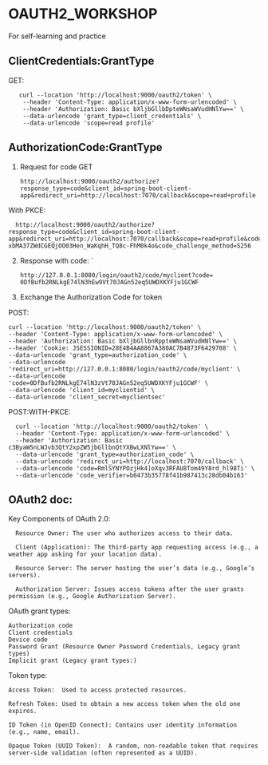 # OAUTH2_WORKSHOP
For self-learning and practice


ClientCredentials:GrantType
------------------------------------------------------

GET:

       curl --location 'http://localhost:9000/oauth2/token' \
        --header 'Content-Type: application/x-www-form-urlencoded' \
        --header 'Authorization: Basic bXljbGllbDpteWNsaWVudHNlYw==' \
        --data-urlencode 'grant_type=client_credentials' \
        --data-urlencode 'scope=read profile'



AuthorizationCode:GrantType
------------------------------------------------------
1) Request for code
   GET

       http://localhost:9000/oauth2/authorize?response_type=code&client_id=spring-boot-client-app&redirect_uri=http://localhost:7070/callback&scope=read+profile

With PKCE:

      http://localhost:9000/oauth2/authorize?response_type=code&client_id=spring-boot-client-app&redirect_uri=http://localhost:7070/callback&scope=read+profile&code_challenge=s-xbMA37ZWdCGEQjOO03Hen_WaKqhH_TQ8c-FhM0k4o&code_challenge_method=S256


2) Response with code: `

       http://127.0.0.1:8080/login/oauth2/code/myclient?code= 0DfBufb2RNLkgE74lN3hEw9Vt70JAGn52eq5UWDXKYFju1GCWF
   

3) Exchange the Authorization Code for token

POST:

    curl --location 'http://localhost:9000/oauth2/token' \
    --header 'Content-Type: application/x-www-form-urlencoded' \
    --header 'Authorization: Basic bXljbGllbnRppteWNsaWVudHNlYw==' \
    --header 'Cookie: JSESSIONID=28E4B4AA8867A380AC7B4873F6429708' \
    --data-urlencode 'grant_type=authorization_code' \
    --data-urlencode 'redirect_uri=http://127.0.0.1:8080/login/oauth2/code/myclient' \
    --data-urlencode 'code=0DfBufb2RNLkgE74lN3zVt70JAGn52eq5UWDXKYFju1GCWF' \
    --data-urlencode 'client_id=myclientid' \
    --data-urlencode 'client_secret=myclientsec'
    

POST:WITH-PKCE:

      curl --location 'http://localhost:9000/oauth2/token' \
      --header 'Content-Type: application/x-www-form-urlencoded' \
      --header 'Authorization: Basic c3ByaW5nLWJvb3QtY2xpZW5jbGllbnQtYXBwLXNlYw==' \
      --data-urlencode 'grant_type=authorization_code' \
      --data-urlencode 'redirect_uri=http://localhost:7070/callback' \
      --data-urlencode 'code=RmlSYNYPOzjHk4]oXqv3RFAU8Tom49Y8rd_hl98Ti' \
      --data-urlencode 'code_verifier=b0473b35778f41b987413c28db04b163'
    


  



OAuth2 doc:
------------------------------------------------------

Key Components of OAuth 2.0:

      Resource Owner: The user who authorizes access to their data.
    
      Client (Application): The third-party app requesting access (e.g., a weather app asking for your location data).
    
      Resource Server: The server hosting the user’s data (e.g., Google’s servers).
    
      Authorization Server: Issues access tokens after the user grants permission (e.g., Google Authorization Server).


OAuth grant types:

    Authorization code
    Client credentials
    Device code
    Password Grant (Resource Owner Password Credentials, Legacy grant types)
    Implicit grant (Legacy grant types:)


Token type:

    Access Token:  Used to access protected resources.
    
    Refresh Token: Used to obtain a new access token when the old one expires.
    
    ID Token (in OpenID Connect): Contains user identity information (e.g., name, email).
    
    Opaque Token (UUID Token):  A random, non-readable token that requires server-side validation (often represented as a UUID).
    



